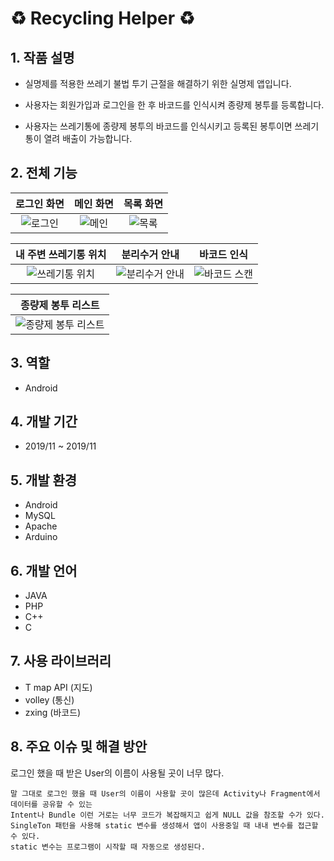 # :recycle: Recycling Helper :recycle:

## 1. 작품 설명

- 실명제를 적용한 쓰레기 불법 투기 근절을 해결하기 위한 실명제 앱입니다.

- 사용자는 회원가입과 로그인을 한 후 바코드를 인식시켜 종량제 봉투를 등록합니다.

- 사용자는 쓰레기통에 종량제 봉투의 바코드를 인식시키고 등록된 봉투이면 쓰레기통이 열려 배출이 가능합니다.

## 2. 전체 기능
|  <center>로그인 화면</center> |  <center>메인 화면</center> |  <center>목록 화면</center> |
|:--------:|:--------:|:--------:|
|![로그인](https://user-images.githubusercontent.com/40001772/69881937-eaa0cd00-1311-11ea-9c73-9053b3849ea0.jpg) |![메인](https://user-images.githubusercontent.com/40001772/69881869-b5947a80-1311-11ea-855d-1f06886a40a5.jpg) |![목록](https://user-images.githubusercontent.com/40001772/69881889-c9d87780-1311-11ea-8af1-971e3da578e9.jpg) |


|  <center>내 주변 쓰레기통 위치</center> |  <center>분리수거 안내</center> |  <center>바코드 인식</center> |
|:--------:|:--------:|:--------:|
|![쓰레기통 위치](https://user-images.githubusercontent.com/40001772/69882563-eb3a6300-1313-11ea-8255-dc28c6267ef7.jpg) |![분리수거 안내](https://user-images.githubusercontent.com/40001772/69882276-048edf80-1313-11ea-9e93-dcbadcf85861.jpg) |![바코드 스캔](https://user-images.githubusercontent.com/40001772/69882290-0fe20b00-1313-11ea-8642-2f5784f3af4c.jpg) |
 
 |  <center>종량제 봉투 리스트</center> |
|:--------:|
|![종량제 봉투 리스트](https://user-images.githubusercontent.com/40001772/69882707-761b5d80-1314-11ea-97ef-d118e1c55957.jpg) |


## 3. 역할
 - Android

## 4. 개발 기간
- 2019/11 ~ 2019/11

## 5. 개발 환경
- Android
- MySQL
- Apache
- Arduino

## 6. 개발 언어
 - JAVA
 - PHP
 - C++
 - C

## 7. 사용 라이브러리
 - T map API (지도)
 - volley (통신)
 - zxing (바코드)

## 8. 주요 이슈 및 해결 방안
로그인 했을 때 받은 User의 이름이 사용될 곳이 너무 많다.
~~~
말 그대로 로그인 했을 때 User의 이름이 사용할 곳이 많은데 Activity나 Fragment에서 데이터를 공유할 수 있는
Intent나 Bundle 이런 거로는 너무 코드가 복잡해지고 쉽게 NULL 값을 참조할 수가 있다.
SingleTon 패턴을 사용해 static 변수를 생성해서 앱이 사용중일 때 내내 변수를 접근할 수 있다.
static 변수는 프로그램이 시작할 때 자동으로 생성된다.
~~~ 
